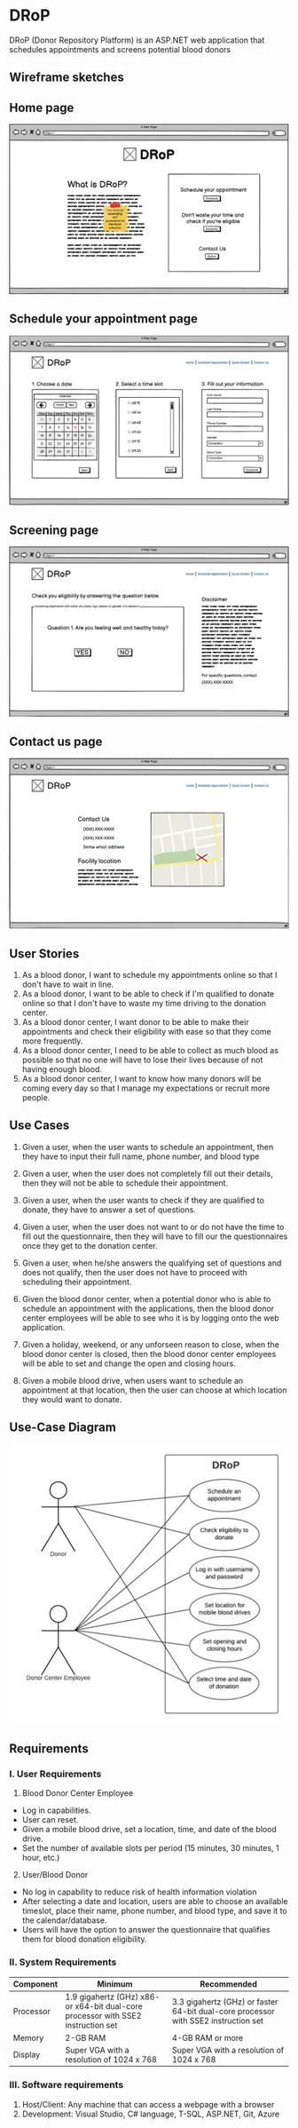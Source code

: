 # DRoP
DRoP (Donor Repository Platform) is an ASP.NET web application that schedules appointments and screens potential blood donors

## Wireframe sketches

## Home page
![Home Page](Wireframe/WebPageHome.png)

## Schedule your appointment page
![Home Page](Wireframe/WebPageScheduler.png)

## Screening page
![Home Page](Wireframe/WebPageScreener.png)

## Contact us page
![Home Page](Wireframe/WebPageContactUs.png)

## User Stories

1. As a blood donor, I want to schedule my appointments online so that I don't have to wait in line.
2. As a blood donor, I want to be able to check if I'm qualified to donate online so that I don't have to waste my time driving to the donation center.
3. As a blood donor center, I want donor to be able to make their appointments and check their eligibility with ease so that they come more frequently.
4. As a blood donor center, I need to be able to collect as much blood as possible so that no one will have to lose their lives because of not having enough blood.
5. As a blood donor center, I want to know how many donors will be coming every day so that I manage my expectations or recruit more people.
  
## Use Cases

1. Given a user, when the user wants to schedule an appointment, then they have to input their full name, phone number, and blood type

2. Given a user, when the user does not completely fill out their details, then they will not be able to schedule their appointment.

3. Given a user, when the user wants to check if they are qualified to donate, they have to answer a set of questions.

4. Given a user, when the user does not want to or do not have the time to fill out the questionnaire, then they will have to fill our the questionnaires once they get to the donation center.

5. Given a user, when he/she answers the qualifying set of questions and does not qualify, then the user does not have to proceed with scheduling their appointment.

6. Given the blood donor center, when a potential donor who is able to schedule an appointment with the applications, then the blood donor center employees will be able to see who it is by logging onto the web application.

7. Given a holiday, weekend, or any unforseen reason to close, when the blood donor center is closed, then the blood donor center employees will be able to set and change the open and closing hours.

8. Given a mobile blood drive, when users want to schedule an appointment at that location, then the user can choose at which location they would want to donate.

## Use-Case Diagram
![alt text](https://github.com/hgotia/DRoP/blob/main/Requirements/UMLDrop.jpg)
            
## Requirements

### I. User Requirements
1. Blood Donor Center Employee
  * Log in capabilities.
  * User can reset.
  * Given a mobile blood drive, set a location, time, and date of the blood drive.
  * Set the number of available slots per period (15 minutes, 30 minutes, 1 hour, etc.)
    
2. User/Blood Donor
  * No log in capability to reduce risk of health information violation
  * After selecting a date and location, users are able to choose an available timeslot, place their name, phone number, and blood type, and save it to the calendar/database.
  * Users will have the option to answer the questionnaire that qualifies them for blood donation eligibility.

### II. System Requirements
| Component | Minimum | Recommended |
| --------- | ------- | ----------- |
| Processor | 1.9 gigahertz (GHz) x86- or x64-bit dual-core processor with SSE2 instruction set | 3.3 gigahertz (GHz) or faster 64-bit dual-core processor with SSE2 instruction set
| Memory | 2-GB RAM | 4-GB RAM or more |
| Display | Super VGA with a resolution of 1024 x 768 | Super VGA with a resolution of 1024 x 768 |

### III. Software requirements
1. Host/Client: Any machine that can access a webpage with a browser
2. Development: Visual Studio, C# language, T-SQL, ASP.NET, Git, Azure
